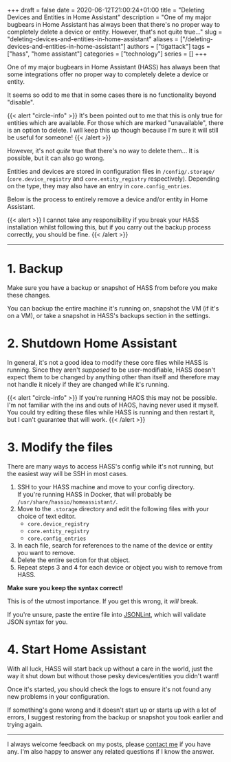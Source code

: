 +++
draft = false
date = 2020-06-12T21:00:24+01:00
title = "Deleting Devices and Entities in Home Assistant"
description = "One of my major bugbears in Home Assistant has always been that there's no proper way to completely delete a device or entity.   However, that's not quite true..."
slug = "deleting-devices-and-entities-in-home-assistant"
aliases = ["/deleting-devices-and-entities-in-home-assistant"]
authors = ["tigattack"]
tags = ["hass", "home assistant"]
categories = ["technology"]
series = []
+++

One of my major bugbears in Home Assistant (HASS) has always been that some integrations offer no proper way to completely delete a device or entity.

It seems so odd to me that in some cases there is no functionality beyond "disable".

{{< alert "circle-info" >}}
It's been pointed out to me that this is only true for entities which are available. For those which are marked "unavailable", there is an option to delete. I will keep this up though because I'm sure it will still be useful for someone!
{{< /alert >}}

However, it's not *quite* true that there's no way to delete them... It is possible, but it can also go wrong.

Entities and devices are stored in configuration files in `/config/.storage/` (`core.device_registry` and `core.entity_registry` respectively). Depending on the type, they may also have an entry in `core.config_entries`.

Below is the process to entirely remove a device and/or entity in Home Assistant.

{{< alert >}}
I cannot take any responsibility if you break your HASS installation whilst following this, but if you carry out the backup process correctly, you should be fine.
{{< /alert >}}

---


# 1. Backup

Make sure you have a backup or snapshot of HASS from before you make these changes.

You can backup the entire machine it's running on, snapshot the VM (if it's on a VM), or take a snapshot in HASS's backups section in the settings.

# 2. Shutdown Home Assistant

In general, it's not a good idea to modify these core files while HASS is running. Since they aren't *supposed* to be user-modifiable, HASS doesn't expect them to be changed by anything other than itself and therefore may not handle it nicely if they are changed while it's running.

{{< alert "circle-info" >}}
If you're running HAOS this may not be possible. I'm not familiar with the ins and outs of HAOS, having never used it myself. You could try editing these files while HASS is running and then restart it, but I can't guarantee that will work.
{{< /alert >}}
<br>

# 3. Modify the files

There are many ways to access HASS's config while it's not running, but the easiest way will be SSH in most cases.

1. SSH to your HASS machine and move to your config directory.  
  If you're running HASS in Docker, that will probably be `/usr/share/hassio/homeassistant/`.
2. Move to the `.storage` directory and edit the following files with your choice of text editor.
    * `core.device_registry`
    * `core.entity_registry`
    * `core.config_entries`
3. In each file, search for references to the name of the device or entity you want to remove.
4. Delete the entire section for that object.
5. Repeat steps 3 and 4 for each device or object you wish to remove from HASS.

**Make sure you keep the syntax correct!**

This is of the utmost importance. If you get this wrong, it *will* break.

If you're unsure, paste the entire file into [JSONLint](https://jsonlint.com/), which will validate JSON syntax for you.

# 4. Start Home Assistant

With all luck, HASS will start back up without a care in the world, just the way it shut down but without those pesky devices/entities you didn't want!

Once it's started, you should check the logs to ensure it's not found any new problems in your configuration.

If something's gone wrong and it doesn't start up or starts up with a lot of errors, I suggest restoring from the backup or snapshot you took earlier and trying again.

---

I always welcome feedback on my posts, please [contact me](/contact) if you have any. I'm also happy to answer any related questions if I know the answer.
